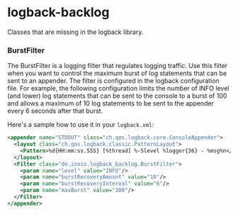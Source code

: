 # logback-backlog

Classes that are missing in the logback library.

### BurstFilter

The BurstFilter is a logging filter that regulates logging traffic. Use this filter when you want to control
the maximum burst of log statements that can be sent to an appender. The filter is configured in the logback
configuration file. For example, the following configuration limits the number of INFO level (and lower) log
statements that can be sent to the console to a burst of 100 and allows a maximum of 10 log statements to be
sent to the appender every 6 seconds after that burst.

Here's a sample how to use it in your `logback.xml`:

```xml
<appender name="STDOUT" class="ch.qos.logback.core.ConsoleAppender">
  <layout class="ch.qos.logback.classic.PatternLayout">
    <Pattern>%d{HH:mm:ss.SSS} [%thread] %-5level %logger{36} - %msg%n</Pattern>
  </layout>
  <Filter class="de.inoio.logback_backlog.BurstFilter">
    <param name="level" value="INFO"/>
    <param name="burstRecoveryAmount" value="10"/>
    <param name="burstRecoveryInterval" value="6"/>
    <param name="maxBurst" value="100"/>
  </Filter>
</appender>
```